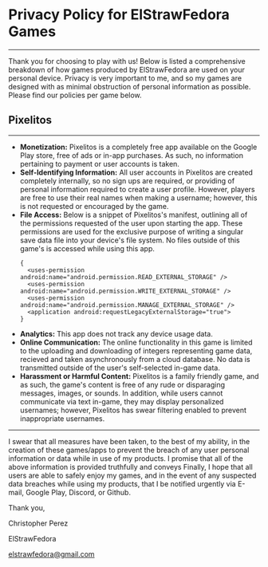 # Privacy Policy for ElStrawFedora Games
---

Thank you for choosing to play with us!
Below is listed a comprehensive breakdown of how games produced by ElStrawFedora are used on your personal device.
Privacy is very important to me, and so my games are designed with as minimal obstruction of personal information as possible.
Please find our policies per game below.

## Pixelitos 
---


* **Monetization:** Pixelitos is a completely free app available on the Google Play store, free of ads or in-app purchases. As such, no information pertaining to payment or user accounts is taken.
* **Self-Identifying Information:** All user accounts in Pixelitos are created completely internally, so no sign ups are required, or providing of personal information required to create a user profile. However, players are free to use their real names when making a username; however, this is not requested or encouraged by the game.
* **File Access:** Below is a snippet of Pixelitos's manifest, outlining all of the permissions requested of the user upon starting the app. These permissions are used for the exclusive purpose of writing a singular save data file into your device's file system. No files outside of this game's is accessed while using this app. 
  ```
  {
    <uses-permission android:name="android.permission.READ_EXTERNAL_STORAGE" />
  	<uses-permission android:name="android.permission.WRITE_EXTERNAL_STORAGE" />
  	<uses-permission android:name="android.permission.MANAGE_EXTERNAL_STORAGE" />
  	<application android:requestLegacyExternalStorage="true">
  }
  ```
* **Analytics:** This app does not track any device usage data.
* **Online Communication:** The online functionality in this game is limited to the uploading and downloading of integers representing game data, recieved and taken asynchronously from a cloud database. No data is transmitted outside of the user's self-selected in-game data. 
* **Harassment or Harmful Content:** Pixelitos is a family friendly game, and as such, the game's content is free of any rude or disparaging messages, images, or sounds. In addition, while users cannot communicate via text in-game, they may display personalized usernames; however, Pixelitos has swear filtering enabled to prevent inappropriate usernames.

---
I swear that all measures have been taken, to the best of my ability, in the creation of these games/apps to prevent the breach of any user personal information or data while in use of my products.
I promise that all of the above information is provided truthfully and conveys 
Finally, I hope that all users are able to safely enjoy my games, and in the event of any suspected data breaches while using my products, that I be notified urgently via E-mail, Google Play, Discord, or Github.

Thank you,

Christopher Perez

ElStrawFedora

elstrawfedora@gmail.com
